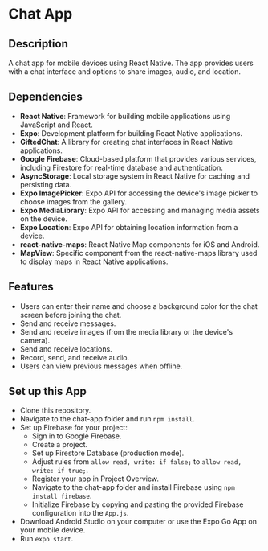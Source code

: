 # Chat App

## Description
A chat app for mobile devices using React Native. The app provides users with a chat interface and options to share images, audio, and location.

## Dependencies 
* **React Native**: Framework for building mobile applications using JavaScript and React.
* **Expo**: Development platform for building React Native applications.
* **GiftedChat**: A library for creating chat interfaces in React Native applications.
* **Google Firebase**: Cloud-based platform that provides various services, including Firestore for real-time database and authentication.
* **AsyncStorage**: Local storage system in React Native for caching and persisting data.
* **Expo ImagePicker**: Expo API for accessing the device's image picker to choose images from the gallery.
* **Expo MediaLibrary**: Expo API for accessing and managing media assets on the device.
* **Expo Location**: Expo API for obtaining location information from a device.
* **react-native-maps**: React Native Map components for iOS and Android.
* **MapView**: Specific component from the react-native-maps library used to display maps in React Native applications.

## Features
* Users can enter their name and choose a background color for the chat screen before joining the chat.
* Send and receive messages.
* Send and receive images (from the media library or the device's camera).
* Send and receive locations.
* Record, send, and receive audio.
* Users can view previous messages when offline.

## Set up this App
* Clone this repository.
* Navigate to the chat-app folder and run `npm install`.
* Set up Firebase for your project:
    - Sign in to Google Firebase.
    - Create a project.
    - Set up Firestore Database (production mode).
    - Adjust rules from `allow read, write: if false;` to `allow read, write: if true;`.
    - Register your app in Project Overview.
    - Navigate to the chat-app folder and install Firebase using `npm install firebase`.
    - Initialize Firebase by copying and pasting the provided Firebase configuration into the `App.js`.
* Download Android Studio on your computer or use the Expo Go App on your mobile device.
* Run `expo start`.
